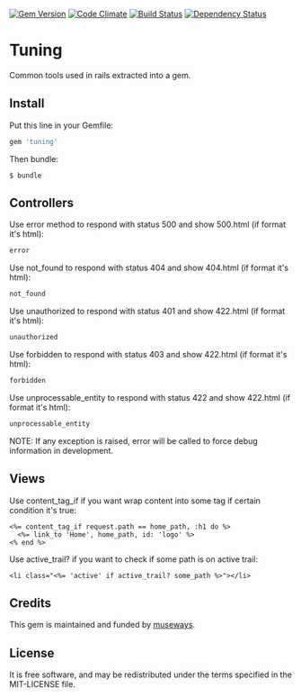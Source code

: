 [![Gem Version](https://badge.fury.io/rb/tuning.svg)](http://badge.fury.io/rb/tuning) [![Code Climate](https://codeclimate.com/github/museways/tuning/badges/gpa.svg)](https://codeclimate.com/github/museways/tuning) [![Build Status](https://travis-ci.org/museways/tuning.svg?branch=0.2.3)](https://travis-ci.org/museways/tuning) [![Dependency Status](https://gemnasium.com/museways/tuning.svg)](https://gemnasium.com/museways/tuning)

# Tuning

Common tools used in rails extracted into a gem.

## Install

Put this line in your Gemfile:
```ruby
gem 'tuning'
```

Then bundle:
```
$ bundle
```

## Controllers

Use error method to respond with status 500 and show 500.html (if format it's html):
```ruby
error
```

Use not_found to respond with status 404 and show 404.html (if format it's html):
```ruby
not_found
```

Use unauthorized to respond with status 401 and show 422.html (if format it's html):
```ruby
unauthorized
```

Use forbidden to respond with status 403 and show 422.html (if format it's html):
```ruby
forbidden
```

Use unprocessable_entity to respond with status 422 and show 422.html (if format it's html):
```ruby
unprocessable_entity
```

NOTE: If any exception is raised, error will be called to force debug information in development.

## Views

Use content_tag_if if you want wrap content into some tag if certain condition it's true:
```erb
<%= content_tag_if request.path == home_path, :h1 do %>
  <%= link_to 'Home', home_path, id: 'logo' %>
<% end %>
```

Use active_trail? if you want to check if some path is on active trail:
```erb
<li class="<%= 'active' if active_trail? some_path %>"></li>
```

## Credits

This gem is maintained and funded by [museways](http://museways.com).

## License

It is free software, and may be redistributed under the terms specified in the MIT-LICENSE file.
